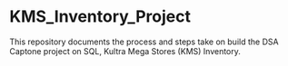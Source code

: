 # KMS_Inventory_Project
This repository documents the process and steps take on build the DSA Captone project on SQL, Kultra Mega Stores (KMS) Inventory.
